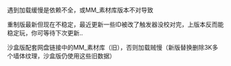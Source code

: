 遇到加载缓慢是依赖不全，或MM_素材库版本不对导致

重制版最新但现在不稳定，最近更新一些ID被改了触发器没校对完，上版本反而能稳定玩，你可等待下次更新..

沙盒版配套网盘链接中的MM_素材库（旧），否则加载贼慢（新版替换删除3K多个墙体纹理，沙盒版仍使用这些旧数据）
